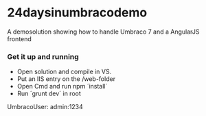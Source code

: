24daysinumbracodemo
===================

A demosolution showing how to handle Umbraco 7 and a AngularJS frontend

### Get it up and running ###

- Open solution and compile in VS. 
- Put an IIS entry on the /web-folder
- Open Cmd and run npm ´install´
- Run ´grunt dev´ in root

UmbracoUser: admin:1234
